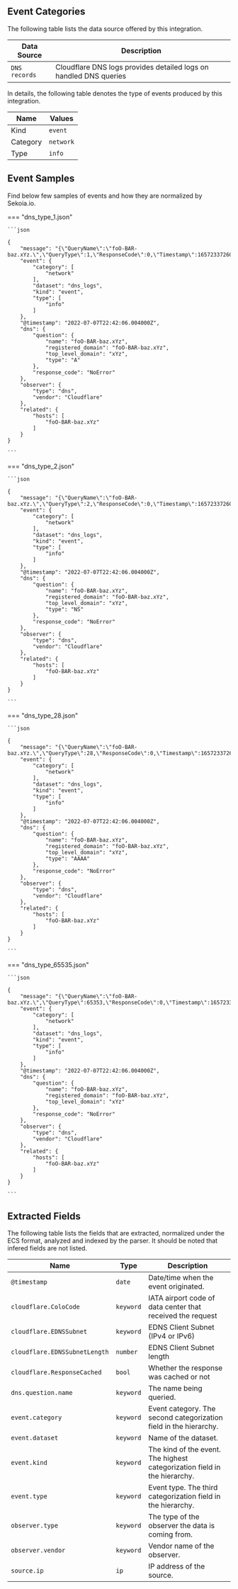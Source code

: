 
## Event Categories


The following table lists the data source offered by this integration.

| Data Source | Description                          |
| ----------- | ------------------------------------ |
| `DNS records` | Cloudflare DNS logs provides detailed logs on handled DNS queries |





In details, the following table denotes the type of events produced by this integration.

| Name | Values |
| ---- | ------ |
| Kind | `event` |
| Category | `network` |
| Type | `info` |




## Event Samples

Find below few samples of events and how they are normalized by Sekoia.io.


=== "dns_type_1.json"

    ```json
	
    {
        "message": "{\"QueryName\":\"foO-BAR-baz.xYz.\",\"QueryType\":1,\"ResponseCode\":0,\"Timestamp\":1657233726004000000}\n",
        "event": {
            "category": [
                "network"
            ],
            "dataset": "dns_logs",
            "kind": "event",
            "type": [
                "info"
            ]
        },
        "@timestamp": "2022-07-07T22:42:06.004000Z",
        "dns": {
            "question": {
                "name": "foO-BAR-baz.xYz",
                "registered_domain": "foO-BAR-baz.xYz",
                "top_level_domain": "xYz",
                "type": "A"
            },
            "response_code": "NoError"
        },
        "observer": {
            "type": "dns",
            "vendor": "Cloudflare"
        },
        "related": {
            "hosts": [
                "foO-BAR-baz.xYz"
            ]
        }
    }
    	
	```


=== "dns_type_2.json"

    ```json
	
    {
        "message": "{\"QueryName\":\"foO-BAR-baz.xYz.\",\"QueryType\":2,\"ResponseCode\":0,\"Timestamp\":1657233726004000000}\n",
        "event": {
            "category": [
                "network"
            ],
            "dataset": "dns_logs",
            "kind": "event",
            "type": [
                "info"
            ]
        },
        "@timestamp": "2022-07-07T22:42:06.004000Z",
        "dns": {
            "question": {
                "name": "foO-BAR-baz.xYz",
                "registered_domain": "foO-BAR-baz.xYz",
                "top_level_domain": "xYz",
                "type": "NS"
            },
            "response_code": "NoError"
        },
        "observer": {
            "type": "dns",
            "vendor": "Cloudflare"
        },
        "related": {
            "hosts": [
                "foO-BAR-baz.xYz"
            ]
        }
    }
    	
	```


=== "dns_type_28.json"

    ```json
	
    {
        "message": "{\"QueryName\":\"foO-BAR-baz.xYz.\",\"QueryType\":28,\"ResponseCode\":0,\"Timestamp\":1657233726004000000}\n",
        "event": {
            "category": [
                "network"
            ],
            "dataset": "dns_logs",
            "kind": "event",
            "type": [
                "info"
            ]
        },
        "@timestamp": "2022-07-07T22:42:06.004000Z",
        "dns": {
            "question": {
                "name": "foO-BAR-baz.xYz",
                "registered_domain": "foO-BAR-baz.xYz",
                "top_level_domain": "xYz",
                "type": "AAAA"
            },
            "response_code": "NoError"
        },
        "observer": {
            "type": "dns",
            "vendor": "Cloudflare"
        },
        "related": {
            "hosts": [
                "foO-BAR-baz.xYz"
            ]
        }
    }
    	
	```


=== "dns_type_65535.json"

    ```json
	
    {
        "message": "{\"QueryName\":\"foO-BAR-baz.xYz.\",\"QueryType\":65353,\"ResponseCode\":0,\"Timestamp\":1657233726004000000}\n",
        "event": {
            "category": [
                "network"
            ],
            "dataset": "dns_logs",
            "kind": "event",
            "type": [
                "info"
            ]
        },
        "@timestamp": "2022-07-07T22:42:06.004000Z",
        "dns": {
            "question": {
                "name": "foO-BAR-baz.xYz",
                "registered_domain": "foO-BAR-baz.xYz",
                "top_level_domain": "xYz"
            },
            "response_code": "NoError"
        },
        "observer": {
            "type": "dns",
            "vendor": "Cloudflare"
        },
        "related": {
            "hosts": [
                "foO-BAR-baz.xYz"
            ]
        }
    }
    	
	```





## Extracted Fields

The following table lists the fields that are extracted, normalized under the ECS format, analyzed and indexed by the parser. It should be noted that infered fields are not listed.

| Name | Type | Description                |
| ---- | ---- | ---------------------------|
|`@timestamp` | `date` | Date/time when the event originated. |
|`cloudflare.ColoCode` | `keyword` | IATA airport code of data center that received the request |
|`cloudflare.EDNSSubnet` | `keyword` | EDNS Client Subnet (IPv4 or IPv6) |
|`cloudflare.EDNSSubnetLength` | `number` | EDNS Client Subnet length |
|`cloudflare.ResponseCached` | `bool` | Whether the response was cached or not |
|`dns.question.name` | `keyword` | The name being queried. |
|`event.category` | `keyword` | Event category. The second categorization field in the hierarchy. |
|`event.dataset` | `keyword` | Name of the dataset. |
|`event.kind` | `keyword` | The kind of the event. The highest categorization field in the hierarchy. |
|`event.type` | `keyword` | Event type. The third categorization field in the hierarchy. |
|`observer.type` | `keyword` | The type of the observer the data is coming from. |
|`observer.vendor` | `keyword` | Vendor name of the observer. |
|`source.ip` | `ip` | IP address of the source. |

